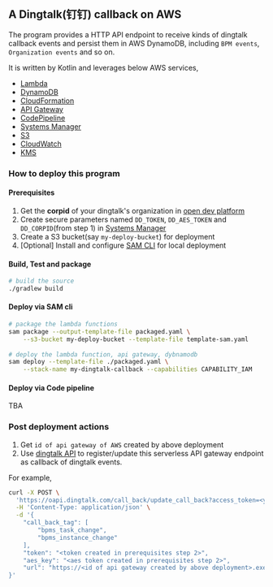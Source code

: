 ## A Dingtalk(钉钉) callback on AWS

The program provides a HTTP API endpoint to receive kinds of dingtalk callback events and persist them in AWS DynamoDB, including `BPM events`, `Organization events` and so on.

It is written by Kotlin and leverages below AWS services,

- [Lambda](https://aws.amazon.com/lambda/)
- [DynamoDB](https://aws.amazon.com/dynamodb/)
- [CloudFormation](https://aws.amazon.com/cloudformation/)
- [API Gateway](https://aws.amazon.com/api-gateway/)
- [CodePipeline](https://aws.amazon.com/codepipeline/)
- [Systems Manager](https://aws.amazon.com/systems-manager/)
- [S3](https://aws.amazon.com/s3/)
- [CloudWatch](https://aws.amazon.com/cloudwatch/)
- [KMS](https://aws.amazon.com/kms/)

### How to deploy this program

#### Prerequisites

1. Get the **corpid** of your dingtalk's organization in [open dev platform](https://open-dev.dingtalk.com/#/index)
1. Create secure parameters named `DD_TOKEN`, `DD_AES_TOKEN` and `DD_CORPID`(from step 1) in [Systems Manager
](https://ap-southeast-1.console.aws.amazon.com/systems-manager/parameters?region=ap-southeast-1)
1. Create a S3 bucket(say `my-deploy-bucket`) for deployment
1. [Optional] Install and configure [SAM CLI](https://docs.aws.amazon.com/serverless-application-model/latest/developerguide/serverless-sam-cli-install.html) for local deployment

#### Build, Test and package

```bash
# build the source
./gradlew build
```

####  Deploy via SAM cli

```bash
# package the lambda functions
sam package --output-template-file packaged.yaml \
    --s3-bucket my-deploy-bucket --template-file template-sam.yaml
    
# deploy the lambda function, api gateway, dybnamodb
sam deploy --template-file ./packaged.yaml \
    --stack-name my-dingtalk-callback --capabilities CAPABILITY_IAM
```

#### Deploy via Code pipeline
TBA

### Post deployment actions

1. Get `id of api gateway of AWS` created by above deployment
1. Use [dingtalk API](https://open-doc.dingtalk.com/microapp/serverapi2/pwz3r5) to register/update this serverless API gateway endpoint as callback of dingtalk events.

For example,

```bash
curl -X POST \
  'https://oapi.dingtalk.com/call_back/update_call_back?access_token=<your token>' \
  -H 'Content-Type: application/json' \
  -d '{
    "call_back_tag": [
        "bpms_task_change",
        "bpms_instance_change"
    ],
    "token": "<token created in prerequisites step 2>",
    "aes_key": "<aes token created in prerequisites step 2>",
    "url": "https://<id of api gateway created by above deployment>.execute-api.<your region>.amazonaws.com/v1/dingtalk"
}' 

```